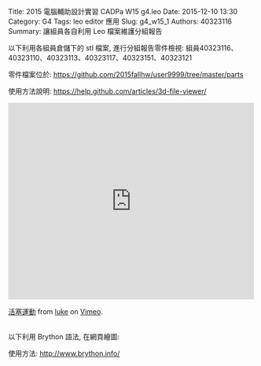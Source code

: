Title: 2015 電腦輔助設計實習 CADPa W15 g4.leo 
Date: 2015-12-10 13:30
Category: G4
Tags: leo editor 應用
Slug: g4_w15_1
Authors: 40323116
Summary: 讓組員各自利用 Leo 檔案維護分組報告


以下利用各組員倉儲下的 stl 檔案, 進行分組報告零件檢視:
組員40323116、40323110、40323113、40323117、40323151、40323121

零件檔案位於: <https://github.com/2015fallhw/user9999/tree/master/parts>

使用方法說明: <https://help.github.com/articles/3d-file-viewer/>

<script src="https://embed.github.com/view/3d/pkluke22/2015cadp1/gh-pages/content/1.stl"></script>

<script src="https://embed.github.com/view/3d/pkluke22/2015cadp1/gh-pages/content/2.stl"></script>

<script src="https://embed.github.com/view/3d/pkluke22/2015cadp1/gh-pages/content/3.stl"></script>

<script src="https://embed.github.com/view/3d/pkluke22/2015cadp1/gh-pages/content/4.stl"></script>

<script src="https://embed.github.com/view/3d/pkluke22/2015cadp1/gh-pages/content/5.stl"></script>

<script src="https://embed.github.com/view/3d/pkluke22/2015cadp1/gh-pages/content/6.stl"></script>

<script src="https://embed.github.com/view/3d/pkluke22/2015cadp1/gh-pages/content/7.stl"></script>
  
<script src="https://embed.github.com/view/3d/pkluke22/2015cadp1/gh-pages/content/prt0006.stl"></script>

<script src="https://embed.github.com/view/3d/pkluke22/2015cadp1/gh-pages/content/asm0001.stl"></script>

<iframe src="https://player.vimeo.com/video/149249647" width="500" height="400" frameborder="0" webkitallowfullscreen mozallowfullscreen allowfullscreen></iframe> <p><a href="https://vimeo.com/149249647">活塞運動</a> from <a href="https://vimeo.com/user39742301">luke</a> on <a href="https://vimeo.com">Vimeo</a>.</p>

<br />
以下利用 Brython 語法, 在網頁繪圖:

使用方法: <http://www.brython.info/>

<!-- 導入 brython_dist.js -->
<script type="text/javascript" src="http://brython.info/src/brython_dist.js"></script>
<!-- 啟動 brython() -->
<script>
window.onload=function(){
brython(1);
}
</script>
<!-- 以下利用 Brython 程式執行繪圖 -->
<canvas id="plotarea" width="300" height="200"></canvas>
<script type="text/python3">
# 導入 doc
from browser import document as doc
import math

# 準備繪圖畫布
canvas = doc["plotarea"]
ctx = canvas.getContext("2d")
# 進行座標轉換, x 軸不變, y 軸反向且移動 canvas.height 單位光點
# ctx.setTransform(1, 0, 0, -1, 0, canvas.height)
# 以下採用 canvas 原始座標繪圖
flag_w = canvas.width
flag_h = canvas.height
circle_x = flag_w/4
circle_y = flag_h/4
# 先畫滿地紅
ctx.fillStyle='rgb(255, 0, 0)'
ctx.fillRect(0,0,flag_w,flag_h)
# 再畫青天
ctx.fillStyle='rgb(0, 0, 150)'
ctx.fillRect(0,0,flag_w/2,flag_h/2)
# 畫十二道光芒白日
ctx.beginPath()
star_radius = flag_w/8
angle = 0
for i in range(24):
    angle += 5*math.pi*2/12
    toX = circle_x + math.cos(angle)*star_radius
    toY = circle_y + math.sin(angle)*star_radius
    # 只有 i 為 0 時移動到 toX, toY, 其餘都進行 lineTo
    if (i):
        ctx.lineTo(toX, toY)
    else:
        ctx.moveTo(toX, toY)
ctx.closePath()
# 將填色設為白色
ctx.fillStyle = '#fff'
ctx.fill()
# 白日:藍圈
ctx.beginPath()
ctx.arc(circle_x, circle_y, flag_w*17/240, 0, math.pi*2, True)
ctx.closePath()
# 填色設為藍色
ctx.fillStyle = 'rgb(0, 0, 149)'
ctx.fill()
# 白日:白心
ctx.beginPath()
ctx.arc(circle_x, circle_y, flag_w/16, 0, math.pi*2, True)
ctx.closePath()
# 填色設為白色
ctx.fillStyle = '#fff'
ctx.fill()
</script>
